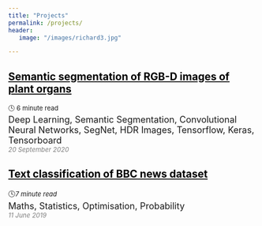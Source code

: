 ```yaml
---
title: "Projects"
permalink: /projects/
header:
   image: "/images/richard3.jpg"

---
```

## [<ins><span style="color:black">Semantic segmentation of RGB-D images of plant organs</span></ins>](https://alpharouk.github.io/semantic-segmentation-of-plants-with-segnet/)
<font size="2">:clock4: 6 minute read</font>  
<font size="4">Deep Learning, Semantic Segmentation, Convolutional Neural Networks, SegNet, HDR Images, Tensorflow, Keras, Tensorboard</font>  
<span style="color:grey">*<font size="2">20 September 2020</font>*</span>

## [<span style="color:black">Text classification of BBC news dataset</span>](https://alpharouk.github.io/nlp-project/)
:clock4:*<font size="2">7 minute read</font>*  
<font size="4">Maths, Statistics, Optimisation, Probability</font>   
<span style="color:grey">*<font size="2">11 June 2019</font>*</span>

